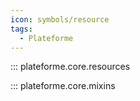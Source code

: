 ```yaml
---
icon: symbols/resource
tags:
  - Plateforme
---
```


::: plateforme.core.resources

::: plateforme.core.mixins
